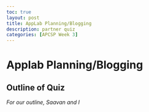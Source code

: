 ```yaml
---
toc: true
layout: post
title: AppLab Planning/Blogging
description: partner quiz
categories: [APCSP Week 3]
---
```

# Applab Planning/Blogging

## Outline of Quiz
*For our outline, Saavan and I*